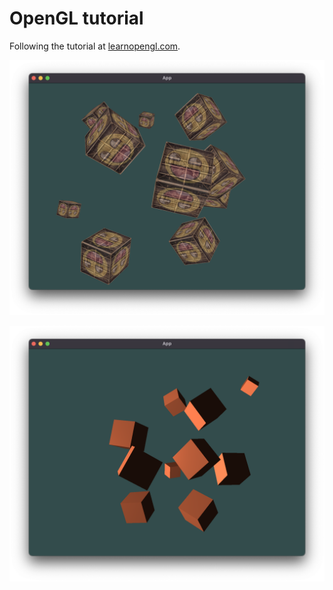 # OpenGL tutorial

Following the tutorial at [learnopengl.com](https://learnopengl.com/).

![Result of the "getting started" section](./readme_files/getting_started_result.png)

![Result of the "lighting" sub-section](./readme_files/lighting.png)
